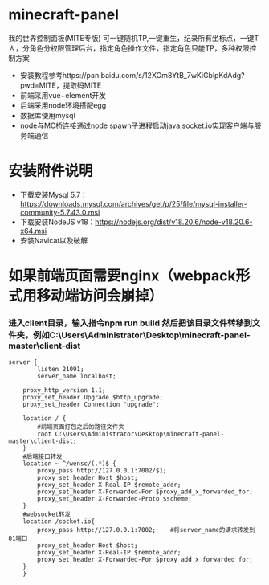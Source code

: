 # minecraft-panel
我的世界控制面板(MITE专版)
可一键随机TP,一键重生，纪录所有坐标点，一键T人，分角色分权限管理后台，指定角色操作文件，指定角色只能TP，多种权限控制方案

+ 安装教程参考https://pan.baidu.com/s/12XOm8YtB_7wKiGblpKdAdg?pwd=MITE，提取码MITE
+ 前端采用vue+element开发
+ 后端采用node环境搭配egg
+ 数据库使用mysql
+ node与MC桥连接通过node spawn子进程启动java,socket.io实现客户端与服务端通信

# 安装附件说明
+ 下载安装Mysql 5.7：https://downloads.mysql.com/archives/get/p/25/file/mysql-installer-community-5.7.43.0.msi
+ 下载安装NodeJS v18：https://nodejs.org/dist/v18.20.6/node-v18.20.6-x64.msi
+ 安装Navicat以及破解

# 如果前端页面需要nginx（webpack形式用移动端访问会崩掉）
### 进入client目录，输入指令npm run build 然后把该目录文件转移到文件夹，例如C:\Users\Administrator\Desktop\minecraft-panel-master\client-dist
``` nginx
server {
        listen 21091;
        server_name localhost;
		
	proxy_http_version 1.1;
	proxy_set_header Upgrade $http_upgrade;
	proxy_set_header Connection "upgrade";

	location / {
		#前端页面打包之后的路径文件夹
		root C:\Users\Administrator\Desktop\minecraft-panel-master\client-dist;
	}
	#后端接口转发
	location ~ ^/wensc/(.*)$ {
		proxy_pass http://127.0.0.1:7002/$1;
		proxy_set_header Host $host;
		proxy_set_header X-Real-IP $remote_addr;
		proxy_set_header X-Forwarded-For $proxy_add_x_forwarded_for;
		proxy_set_header X-Forwarded-Proto $scheme;
	}
	#websocket转发
	location /socket.io{
		proxy_pass http://127.0.0.1:7002;    #将server_name的请求转发到81端口
		proxy_set_header Host $host;
		proxy_set_header X-Real-IP $remote_addr;
		proxy_set_header X-Forwarded-For $proxy_add_x_forwarded_for;
	}
    }
```
